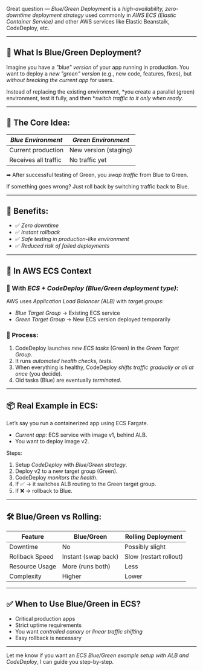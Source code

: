 Great question — *Blue/Green Deployment* is a *high-availability, zero-downtime deployment strategy* used commonly in *AWS ECS (Elastic Container Service)* and other AWS services like Elastic Beanstalk, CodeDeploy, etc.

---

## 🚀 What Is Blue/Green Deployment?

Imagine you have a *"blue" version* of your app running in production. You want to deploy a *new "green" version* (e.g., new code, features, fixes), but *without breaking the current app* for users.

Instead of replacing the existing environment, *you create a parallel (green) environment, test it fully, and then **switch traffic to it only when ready*.

---

## 🔄 The Core Idea:

| *Blue Environment* | *Green Environment* |
| -------------------- | --------------------- |
| Current production   | New version (staging) |
| Receives all traffic | No traffic yet        |

➡ After successful testing of Green, you *swap traffic* from Blue to Green.

If something goes wrong? Just roll back by switching traffic back to Blue.

---

## 🧠 Benefits:

* ✅ *Zero downtime*
* ✅ *Instant rollback*
* ✅ *Safe testing in production-like environment*
* ✅ *Reduced risk of failed deployments*

---

## 🧱 In AWS ECS Context

### 🔹 With *ECS + CodeDeploy (Blue/Green deployment type)*:

AWS uses *Application Load Balancer (ALB)* with *target groups*:

* *Blue Target Group* → Existing ECS service
* *Green Target Group* → New ECS version deployed temporarily

### 🔄 Process:

1. CodeDeploy launches *new ECS tasks* (Green) in the *Green Target Group*.
2. It runs *automated health checks, tests*.
3. When everything is healthy, CodeDeploy *shifts traffic gradually or all at once* (you decide).
4. Old tasks (Blue) are eventually *terminated*.

---

## 📦 Real Example in ECS:

Let’s say you run a containerized app using ECS Fargate.

* *Current app*: ECS service with image v1, behind ALB.
* You want to deploy image v2.

Steps:

1. Setup *CodeDeploy* with *Blue/Green strategy*.
2. Deploy v2 to a new target group (Green).
3. CodeDeploy *monitors the health*.
4. If ✅ → it switches ALB routing to the Green target group.
5. If ❌ → rollback to Blue.

---

## 🛠 Blue/Green vs Rolling:

| Feature        | Blue/Green          | Rolling Deployment     |
| -------------- | ------------------- | ---------------------- |
| Downtime       | No                  | Possibly slight        |
| Rollback Speed | Instant (swap back) | Slow (restart rollout) |
| Resource Usage | More (runs both)    | Less                   |
| Complexity     | Higher              | Lower                  |

---

## ✅ When to Use Blue/Green in ECS?

* Critical production apps
* Strict uptime requirements
* You want *controlled canary or linear traffic shifting*
* Easy rollback is necessary

---

Let me know if you want an *ECS Blue/Green example setup with ALB and CodeDeploy*, I can guide you step-by-step.